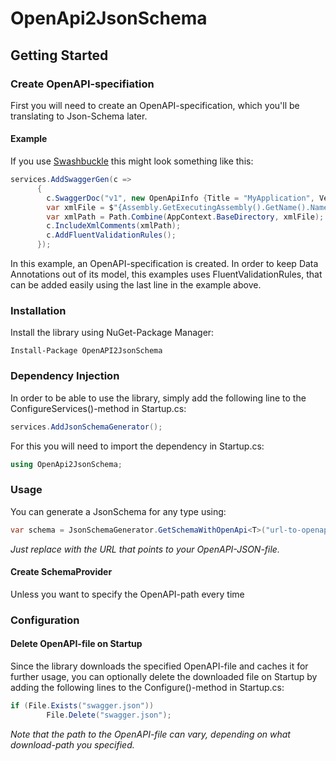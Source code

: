 # OpenApi2JsonSchema
## Getting Started
### Create OpenAPI-specifiation
First you will need to create an OpenAPI-specification, which you'll be translating to Json-Schema later.
#### Example
If you use [Swashbuckle](https://www.nuget.org/packages/Swashbuckle.AspNetCore.Swagger/) this might look something like this:
```csharp
services.AddSwaggerGen(c =>
      {
        c.SwaggerDoc("v1", new OpenApiInfo {Title = "MyApplication", Version = "v1"});
        var xmlFile = $"{Assembly.GetExecutingAssembly().GetName().Name}.xml";
        var xmlPath = Path.Combine(AppContext.BaseDirectory, xmlFile);
        c.IncludeXmlComments(xmlPath);
        c.AddFluentValidationRules();
      });
```
In this example, an OpenAPI-specification is created. In order to keep Data Annotations out of its model, this examples uses FluentValidationRules, that can be added easily using the last line in the example above.

### Installation
Install the library using NuGet-Package Manager:
```
Install-Package OpenAPI2JsonSchema
```

### Dependency Injection
In order to be able to use the library, simply add the following line to the ConfigureServices()-method in Startup.cs:
```csharp
services.AddJsonSchemaGenerator();
```
For this you will need to import the dependency in Startup.cs:
```csharp
using OpenApi2JsonSchema;
```

### Usage
You can generate a JsonSchema for any type using:
```csharp
var schema = JsonSchemaGenerator.GetSchemaWithOpenApi<T>("url-to-openapi-file>");
```
_Just replace <url-to-openapi-file> with the URL that points to your OpenAPI-JSON-file._

#### Create SchemaProvider
Unless you want to specify the OpenAPI-path every time

### Configuration
#### Delete OpenAPI-file on Startup
Since the library downloads the specified OpenAPI-file and caches it for further usage, you can optionally delete the downloaded file on Startup by adding the following lines to the Configure()-method in Startup.cs:
```csharp
if (File.Exists("swagger.json"))
        File.Delete("swagger.json");
```
_Note that the path to the OpenAPI-file can vary, depending on what download-path you specified._
